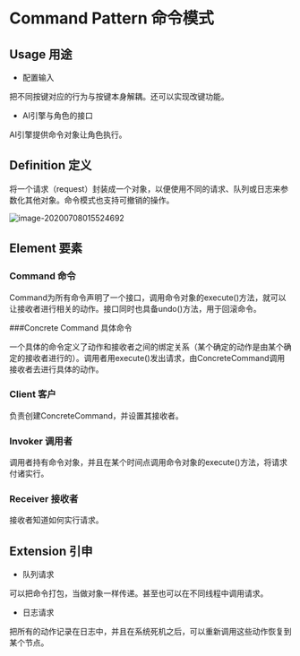 # Command Pattern 命令模式

## Usage 用途

- 配置输入

把不同按键对应的行为与按键本身解耦。还可以实现改键功能。

- AI引擎与角色的接口

AI引擎提供命令对象让角色执行。

## Definition 定义

 将一个请求（request）封装成一个对象，以便使用不同的请求、队列或日志来参数化其他对象。命令模式也支持可撤销的操作。

![image-20200708015524692](https://i.loli.net/2020/07/08/UPtEBLghXGzWalv.png)

## Element 要素

### Command 命令

Command为所有命令声明了一个接口，调用命令对象的execute()方法，就可以让接收者进行相关的动作。接口同时也具备undo()方法，用于回滚命令。

###Concrete Command 具体命令

一个具体的命令定义了动作和接收者之间的绑定关系（某个确定的动作是由某个确定的接收者进行的）。调用者用execute()发出请求，由ConcreteCommand调用接收者去进行具体的动作。

### Client 客户

负责创建ConcreteCommand，并设置其接收者。

### Invoker 调用者

调用者持有命令对象，并且在某个时间点调用命令对象的execute()方法，将请求付诸实行。

### Receiver 接收者

接收者知道如何实行请求。

## Extension 引申

- 队列请求

可以把命令打包，当做对象一样传递。甚至也可以在不同线程中调用请求。

- 日志请求

把所有的动作记录在日志中，并且在系统死机之后，可以重新调用这些动作恢复到某个节点。

